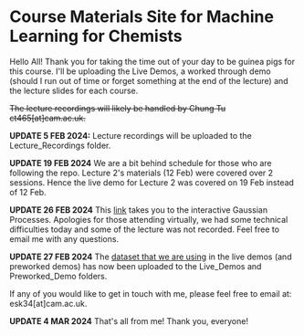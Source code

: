 # Course Materials Site for Machine Learning for Chemists
Hello All!  Thank you for taking the time out of your day to be guinea pigs for this course. I'll be uploading the Live Demos, a worked through demo (should I run out of time or forget something at the end of the lecture) and the lecture slides for each course.

~~The lecture recordings will likely be handled by Chung Tu ct465[at]cam.ac.uk.~~

**UPDATE 5 FEB 2024:** Lecture recordings will be uploaded to the Lecture_Recordings folder.

**UPDATE 19 FEB 2024** We are a bit behind schedule for those who are following the repo. Lecture 2's materials (12 Feb) were covered over 2 sessions. Hence the live demo for Lecture 2 was covered on 19 Feb instead of 12 Feb.

**UPDATE 26 FEB 2024** This [link](https://distill.pub/2019/visual-exploration-gaussian-processes/) takes you to the interactive Gaussian Processes. Apologies for those attending virtually, we had some technical difficulties today and some of the lecture was not recorded. Feel free to email me with any questions.

**UPDATE 27 FEB 2024** The [dataset that we are using](https://github.com/doylelab/rxnpredict/blob/master/data_table.csv) in the live demos (and preworked demos) has now been uploaded to the Live_Demos and Preworked_Demo folders.

If any of you would like to get in touch with me, please feel free to email at: esk34[at]cam.ac.uk.

**UPDATE 4 MAR 2024** That's all from me!  Thank you, everyone!
